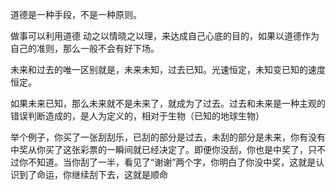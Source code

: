道德是一种手段，不是一种原则。

做事可以利用道德 动之以情晓之以理，来达成自己心底的目的，如果以道德作为自己的准则，那么一般不会有好下场。

未来和过去的唯一区别就是，未来未知，过去已知。光速恒定，未知变已知的速度恒定。

如果未来已知，那么未来就不是未来了，就成为了过去。过去和未来是一种主观的错误判断造成的，是人为定义的，相对于生物（已知的地球生物）

举个例子，你买了一张刮刮乐，已刮的部分是过去，未刮的部分是未来，你有没有中奖从你买了这张彩票的一瞬间就已经决定了。即便你没刮，你也是中奖了，只不过你不知道。当你刮了一半，看见了“谢谢”两个字，你明白了你没中奖，这就是认识到了命运，你继续刮下去，这就是顺命